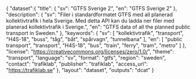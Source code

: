 {
  "dataset":{
    "title": {
      "sv": "GTFS Sverige 2",
      "en": "GTFS Sverige 2"
    },
    "description": {
      "sv": "Filer i standardformatet GTFS med all planerad kollektivtrafik i hela Sverige. Med detta API kan du ladda ner filer med planerad kollektivtrafik i Sverige.",
      "en": "GTFS data of all the planned public transport in Sweden."
    },
    "keywords": {
      "sv": [
        "kollektivtrafik",
        "transport",
        "H4S-18",
        "buss",
        "tåg",
        "båt",
        "spårvagn",
        "tunnelbana"
      ],
      "en": [
        "public transport",
        "transport",
        "H4S-18",
        "bus",
        "train",
        "ferry",
        "tram",
        "metro"
      ]
    },
    "license": "https://creativecommons.org/licenses/zero/1.0/",
    "theme": "transport",
    "language": "sv",
    "format": "gtfs",
    "region": "sweden",
    "contact": "trafiklab",
    "publisher": "trafiklab",
    "access_url": "https://trafiklab.se"
  },
  "layout": "dataset",
  "outputs": "dcat"
}
